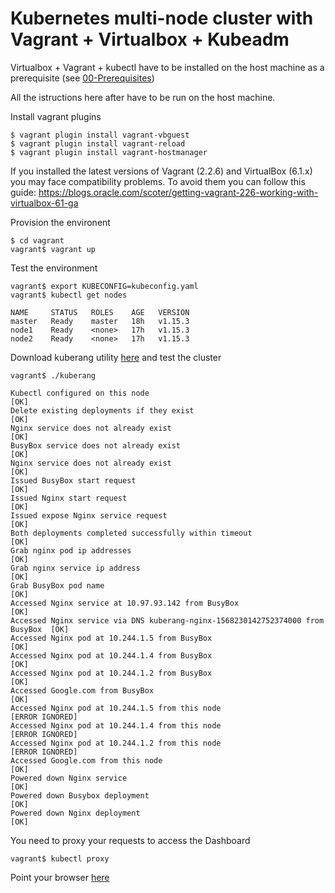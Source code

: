 # Kubernetes multi-node cluster with Vagrant + Virtualbox + Kubeadm

Virtualbox + Vagrant + kubectl have to be installed on the host machine as a prerequisite (see [00-Prerequisites](../00-Prerequisites/README.md))

All the istructions here after have to be run on the host machine.

Install vagrant plugins
```console
$ vagrant plugin install vagrant-vbguest
$ vagrant plugin install vagrant-reload
$ vagrant plugin install vagrant-hostmanager
```
If you installed the latest versions of Vagrant (2.2.6) and VirtualBox (6.1.x) you may face compatibility problems. 
To avoid them you can follow this guide: 
https://blogs.oracle.com/scoter/getting-vagrant-226-working-with-virtualbox-61-ga

Provision the environent

```console
$ cd vagrant
vagrant$ vagrant up
```

Test the environment

```console
vagrant$ export KUBECONFIG=kubeconfig.yaml
vagrant$ kubectl get nodes

NAME     STATUS   ROLES    AGE   VERSION
master   Ready    master   18h   v1.15.3
node1    Ready    <none>   17h   v1.15.3
node2    Ready    <none>   17h   v1.15.3
```

Download kuberang utility [here](https://github.com/apprenda/kuberang/releases) and test the cluster

```console
vagrant$ ./kuberang

Kubectl configured on this node                                                 [OK]
Delete existing deployments if they exist                                       [OK]
Nginx service does not already exist                                            [OK]
BusyBox service does not already exist                                          [OK]
Nginx service does not already exist                                            [OK]
Issued BusyBox start request                                                    [OK]
Issued Nginx start request                                                      [OK]
Issued expose Nginx service request                                             [OK]
Both deployments completed successfully within timeout                          [OK]
Grab nginx pod ip addresses                                                     [OK]
Grab nginx service ip address                                                   [OK]
Grab BusyBox pod name                                                           [OK]
Accessed Nginx service at 10.97.93.142 from BusyBox                             [OK]
Accessed Nginx service via DNS kuberang-nginx-1568230142752374000 from BusyBox  [OK]
Accessed Nginx pod at 10.244.1.5 from BusyBox                                   [OK]
Accessed Nginx pod at 10.244.1.4 from BusyBox                                   [OK]
Accessed Nginx pod at 10.244.1.2 from BusyBox                                   [OK]
Accessed Google.com from BusyBox                                                [OK]
Accessed Nginx pod at 10.244.1.5 from this node                                 [ERROR IGNORED]
Accessed Nginx pod at 10.244.1.4 from this node                                 [ERROR IGNORED]
Accessed Nginx pod at 10.244.1.2 from this node                                 [ERROR IGNORED]
Accessed Google.com from this node                                              [OK]
Powered down Nginx service                                                      [OK]
Powered down Busybox deployment                                                 [OK]
Powered down Nginx deployment                                                   [OK]
```


You need to proxy your requests to access the Dashboard

```console
vagrant$ kubectl proxy
```

Point your browser [here](http://localhost:8001/api/v1/namespaces/kubernetes-dashboard/services/https:kubernetes-dashboard:/proxy/.)
